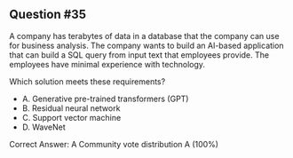 ## Question #35

A company has terabytes of data in a database that the company can use for business analysis. The company wants to build an AI-based application that can build a SQL query from input text that employees provide. The employees have minimal experience with technology.

Which solution meets these requirements?

- A. Generative pre-trained transformers (GPT)
- B. Residual neural network
- C. Support vector machine
- D. WaveNet 

Correct Answer: 
A Community vote distribution A (100%)